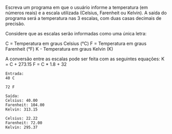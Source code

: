 Escreva um programa em que o usuário informe a temperatura (em números reais) e a escala utilizada (Celsius, Farenheit ou Kelvin). 
A saída do programa será a temperatura nas 3 escalas, com duas casas decimais de precisão.

Considere que as escalas serão informadas como uma única letra:

C = Temperatura em graus Celsius (°C)
F = Temperatura em graus Farenheit (°F)
K - Temperatura em graus Kelvin (K)

A conversão entre as escalas pode ser feita com as seguintes equações:
K = C + 273.15
F = C * 1.8 + 32

```
Entrada:
40 C

72 F
```

```
Saída:
Celsius: 40.00
Farenheit: 104.00
Kelvin: 313.15

Celsius: 22.22
Farenheit: 72.00
Kelvin: 295.37
```